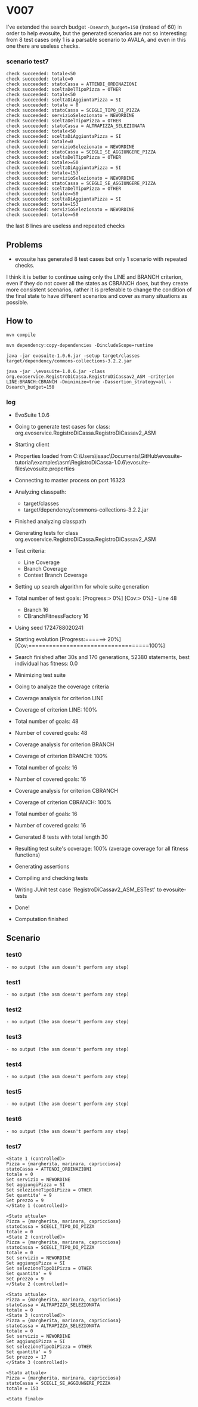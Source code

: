 # V007

I've extended the search budget `-Dsearch_budget=150` (instead of 60) in order to help evosuite,
but the generated scenarios are not so interesting: from 8 test cases only 1 is a parsable scenario 
to AVALA, and even in this one there are useless checks.
### scenario test7
```
check succeeded: totale<50
check succeeded: totale=0
check succeeded: statoCassa = ATTENDI_ORDINAZIONI
check succeeded: sceltaDelTipoPizza = OTHER
check succeeded: totale<50
check succeeded: sceltaDiAggiuntaPizza = SI
check succeeded: totale = 0
check succeeded: statoCassa = SCEGLI_TIPO_DI_PIZZA
check succeeded: servizioSelezionato = NEWORDINE
check succeeded: sceltaDelTipoPizza = OTHER
check succeeded: statoCassa = ALTRAPIZZA_SELEZIONATA
check succeeded: totale<50
check succeeded: sceltaDiAggiuntaPizza = SI
check succeeded: totale=0
check succeeded: servizioSelezionato = NEWORDINE
check succeeded: statoCassa = SCEGLI_SE_AGGIUNGERE_PIZZA
check succeeded: sceltaDelTipoPizza = OTHER
check succeeded: totale>=50
check succeeded: sceltaDiAggiuntaPizza = SI
check succeeded: totale=153
check succeeded: servizioSelezionato = NEWORDINE
check succeeded: statoCassa = SCEGLI_SE_AGGIUNGERE_PIZZA
check succeeded: sceltaDelTipoPizza = OTHER
check succeeded: totale>=50
check succeeded: sceltaDiAggiuntaPizza = SI
check succeeded: totale=153
check succeeded: servizioSelezionato = NEWORDINE
check succeeded: totale>=50
```
the last 8 lines are useless and repeated checks 
## Problems

- evosuite has generated 8 test cases but only 1 scenario with repeated checks.

I think it is better to continue using only the LINE and BRANCH criterion, even if they do not cover
all the states as CBRANCH does, but they create more consistent scenarios, rather it is preferable
to change the condition of the final state to have different scenarios and cover as many situations 
as possible.

## How to
```shell
mvn compile
```
```shell
mvn dependency:copy-dependencies -DincludeScope=runtime
```
```shell
java -jar evosuite-1.0.6.jar -setup target/classes target/dependency/commons-collections-3.2.2.jar
```
```shell
java -jar .\evosuite-1.0.6.jar -class org.evoservice.RegistroDiCassa.RegistroDiCassav2_ASM -criterion LINE:BRANCH:CBRANCH -Dminimize=true -Dassertion_strategy=all -Dsearch_budget=150
```

### log
* EvoSuite 1.0.6
* Going to generate test cases for class: org.evoservice.RegistroDiCassa.RegistroDiCassav2_ASM
* Starting client
* Properties loaded from C:\Users\isaac\Documents\GitHub\evosuite-tutorial\examples\asm\RegistroDiCassa-1.0.6\evosuite-files\evosuite.properties
* Connecting to master process on port 16323
* Analyzing classpath:
  - target/classes
  - target/dependency/commons-collections-3.2.2.jar
* Finished analyzing classpath
* Generating tests for class org.evoservice.RegistroDiCassa.RegistroDiCassav2_ASM
* Test criteria:
  - Line Coverage
  - Branch Coverage
  - Context Branch Coverage
* Setting up search algorithm for whole suite generation
* Total number of test goals:
  [Progress:>                             0%] [Cov:>                                  0%]  - Line 48
  - Branch 16
  - CBranchFitnessFactory 16
* Using seed 1724788020241
* Starting evolution
  [Progress:======>                       20%] [Cov:===================================100%]
* Search finished after 30s and 170 generations, 52380 statements, best individual has fitness: 0.0
* Minimizing test suite
* Going to analyze the coverage criteria
* Coverage analysis for criterion LINE
* Coverage of criterion LINE: 100%
* Total number of goals: 48
* Number of covered goals: 48
* Coverage analysis for criterion BRANCH
* Coverage of criterion BRANCH: 100%
* Total number of goals: 16
* Number of covered goals: 16
* Coverage analysis for criterion CBRANCH
* Coverage of criterion CBRANCH: 100%
* Total number of goals: 16
* Number of covered goals: 16
* Generated 8 tests with total length 30
* Resulting test suite's coverage: 100% (average coverage for all fitness functions)
* Generating assertions
* Compiling and checking tests
* Writing JUnit test case 'RegistroDiCassav2_ASM_ESTest' to evosuite-tests
* Done!

* Computation finished

## Scenario
### test0
```
- no output (the asm doesn't perform any step)
```
### test1
```
- no output (the asm doesn't perform any step)
```
### test2
```
- no output (the asm doesn't perform any step)
```
### test3
```
- no output (the asm doesn't perform any step)
```
### test4
```
- no output (the asm doesn't perform any step)
```
### test5
```
- no output (the asm doesn't perform any step)
```
### test6
```
- no output (the asm doesn't perform any step)

```
### test7
```
<State 1 (controlled)>
Pizza = {margherita, marinara, capricciosa}
statoCassa = ATTENDI_ORDINAZIONI
totale = 0
Set servizio = NEWORDINE
Set aggiungiPizza = SI
Set selezioneTipoDiPizza = OTHER
Set quantita' = 9
Set prezzo = 9
</State 1 (controlled)>

<Stato attuale>
Pizza = {margherita, marinara, capricciosa}
statoCassa = SCEGLI_TIPO_DI_PIZZA
totale = 0
<State 2 (controlled)>
Pizza = {margherita, marinara, capricciosa}
statoCassa = SCEGLI_TIPO_DI_PIZZA
totale = 0
Set servizio = NEWORDINE
Set aggiungiPizza = SI
Set selezioneTipoDiPizza = OTHER
Set quantita' = 9
Set prezzo = 9
</State 2 (controlled)>

<Stato attuale>
Pizza = {margherita, marinara, capricciosa}
statoCassa = ALTRAPIZZA_SELEZIONATA
totale = 0
<State 3 (controlled)>
Pizza = {margherita, marinara, capricciosa}
statoCassa = ALTRAPIZZA_SELEZIONATA
totale = 0
Set servizio = NEWORDINE
Set aggiungiPizza = SI
Set selezioneTipoDiPizza = OTHER
Set quantita' = 9
Set prezzo = 17
</State 3 (controlled)>

<Stato attuale>
Pizza = {margherita, marinara, capricciosa}
statoCassa = SCEGLI_SE_AGGIUNGERE_PIZZA
totale = 153

<Stato finale>
```

